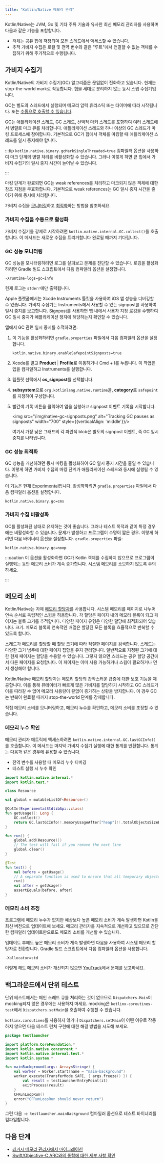 ```yaml
---
title: "Kotlin/Native 메모리 관리"
---
```

Kotlin/Native는 JVM, Go 및 기타 주류 기술과 유사한 최신 메모리 관리자를 사용하며 다음과 같은 기능을 포함합니다.

* 객체는 공유 힙에 저장되며 모든 스레드에서 액세스할 수 있습니다.
* 추적 가비지 수집은 로컬 및 전역 변수와 같은 "루트"에서 연결할 수 없는 객체를 수집하기 위해 주기적으로 수행됩니다.

## 가비지 수집기

Kotlin/Native의 가비지 수집기(GC) 알고리즘은 끊임없이 진화하고 있습니다. 현재는 stop-the-world mark로 작동합니다.
힙을 세대로 분리하지 않는 동시 스윕 수집기입니다.

GC는 별도의 스레드에서 실행되며 메모리 압력 휴리스틱 또는 타이머에 따라 시작됩니다. 또는
[수동으로 호출할 수 있습니다](#enable-garbage-collection-manually).

GC는 애플리케이션 스레드, GC 스레드,
선택적 마커 스레드를 포함하여 여러 스레드에서 병렬로 마크 큐를 처리합니다. 애플리케이션 스레드와 하나 이상의 GC 스레드가 마킹 프로세스에 참여합니다.
기본적으로 GC가 힙에서 객체를 마킹할 때 애플리케이션 스레드를 일시 중지해야 합니다.

:::tip
`kotlin.native.binary.gcMarkSingleThreaded=true` 컴파일러 옵션을 사용하여 마크 단계의 병렬 처리를 비활성화할 수 있습니다.
그러나 이렇게 하면 큰 힙에서 가비지 수집기의 일시 중지 시간이 늘어날 수 있습니다.

:::

마킹 단계가 완료되면 GC는 weak references를 처리하고 마크되지 않은 객체에 대한 참조 지점을 무효화합니다.
기본적으로 weak references는 GC 일시 중지 시간을 줄이기 위해 동시에 처리됩니다.

가비지 수집을 [모니터링](#monitor-gc-performance)하고 [최적화](#optimize-gc-performance)하는 방법을 참조하세요.

### 가비지 수집을 수동으로 활성화

가비지 수집기를 강제로 시작하려면 `kotlin.native.internal.GC.collect()`를 호출합니다. 이 메서드는 새로운 수집을 트리거합니다
완료될 때까지 기다립니다.

### GC 성능 모니터링

GC 성능을 모니터링하려면 로그를 살펴보고 문제를 진단할 수 있습니다. 로깅을 활성화하려면
Gradle 빌드 스크립트에서 다음 컴파일러 옵션을 설정합니다.

```none
-Xruntime-logs=gc=info
```

현재 로그는 `stderr`에만 출력됩니다.

Apple 플랫폼에서는 Xcode Instruments 툴킷을 사용하여 iOS 앱 성능을 디버깅할 수 있습니다.
가비지 수집기는 Instruments에서 사용할 수 있는 signpost를 사용하여 일시 중지를 보고합니다.
Signpost를 사용하면 앱 내에서 사용자 지정 로깅을 수행하여 GC 일시 중지가 애플리케이션 정지에 해당하는지 확인할 수 있습니다.

앱에서 GC 관련 일시 중지를 추적하려면:

1. 이 기능을 활성화하려면 `gradle.properties` 파일에서 다음 컴파일러 옵션을 설정합니다.
  
   ```none
   kotlin.native.binary.enableSafepointSignposts=true
   ```

2. Xcode를 열고 **Product** | **Profile**로 이동하거나 <shortcut>Cmd + I</shortcut>를 누릅니다. 이 작업은 앱을 컴파일하고
   Instruments를 실행합니다.
3. 템플릿 선택에서 **os_signpost**를 선택합니다.
4. **subsystem**으로 `org.kotlinlang.native.runtime`을, **category**로 `safepoint`를 지정하여 구성합니다.
5. 빨간색 기록 버튼을 클릭하여 앱을 실행하고 signpost 이벤트 기록을 시작합니다.

   <img src="/img/native-gc-signposts.png" alt="Tracking GC pauses as signposts" width="700" style={{verticalAlign: 'middle'}}/>

   여기서 가장 낮은 그래프의 각 파란색 blob은 별도의 signpost 이벤트, 즉 GC 일시 중지를 나타냅니다.

### GC 성능 최적화

GC 성능을 개선하려면 동시 마킹을 활성화하여 GC 일시 중지 시간을 줄일 수 있습니다. 이렇게 하면 가비지 수집의 마킹 단계가 애플리케이션 스레드와 동시에 실행될 수 있습니다.

이 기능은 현재 [Experimental](components-stability#stability-levels-explained)입니다. 활성화하려면
`gradle.properties` 파일에서 다음 컴파일러 옵션을 설정합니다.
  
```none
kotlin.native.binary.gc=cms
```

### 가비지 수집 비활성화

GC를 활성화된 상태로 유지하는 것이 좋습니다. 그러나 테스트 목적과 같이 특정 경우에는 비활성화할 수 있습니다.
문제가 발생하고 프로그램이 수명이 짧은 경우. 이렇게 하려면 다음 바이너리 옵션을 설정합니다.
`gradle.properties` 파일:

```none
kotlin.native.binary.gc=noop
```

:::caution
이 옵션을 활성화하면 GC가 Kotlin 객체를 수집하지 않으므로 프로그램이 실행되는 동안 메모리 소비가 계속 증가합니다.
시스템 메모리를 소모하지 않도록 주의하세요.

:::

## 메모리 소비

Kotlin/Native는 자체 [메모리 할당자](https://github.com/JetBrains/kotlin/blob/master/kotlin-native/runtime/src/alloc/custom/README)를 사용합니다.
시스템 메모리를 페이지로 나누어 연속 순서로 독립적인 스윕을 허용합니다. 각 할당은 페이지 내의 메모리
블록이 되고 페이지는 블록 크기를 추적합니다. 다양한 페이지 유형은 다양한 할당에 최적화되어 있습니다.
크기. 메모리 블록의 연속적인 배열은 할당된 모든 블록을 효율적으로 반복할 수 있도록 합니다.

스레드가 메모리를 할당할 때 할당 크기에 따라 적절한 페이지를 검색합니다. 스레드는 다양한 크기 범주에 대한 페이지 집합을 유지 관리합니다.
일반적으로 지정된 크기에 대한 현재 페이지는 할당을 수용할 수 있습니다.
그렇지 않으면 스레드는 공유 할당 공간에서 다른 페이지를 요청합니다. 이 페이지는 이미 사용 가능하거나
스윕이 필요하거나 먼저 생성해야 합니다.

Kotlin/Native 메모리 할당자는 메모리 할당의 갑작스러운 급증에 대한 보호 기능을 제공합니다. 이를 통해
뮤테이터가 빠르게 많은 가비지를 할당하기 시작하고 GC 스레드가 이를 따라갈 수 없어 메모리 사용량이 끝없이 증가하는 상황을 방지합니다.
이 경우 GC는 반복이 완료될 때까지 stop-the-world 단계를 강제합니다.

직접 메모리 소비를 모니터링하고, 메모리 누수를 확인하고, 메모리 소비를 조정할 수 있습니다.

### 메모리 누수 확인

메모리 관리자 메트릭에 액세스하려면 `kotlin.native.internal.GC.lastGCInfo()`를 호출합니다. 이 메서드는 마지막
가비지 수집기 실행에 대한 통계를 반환합니다. 통계는 다음과 같은 경우에 유용할 수 있습니다.

* 전역 변수를 사용할 때 메모리 누수 디버깅
* 테스트 실행 시 누수 확인

```kotlin
import kotlin.native.internal.*
import kotlin.test.*

class Resource

val global = mutableListOf<Resource>()

@OptIn(ExperimentalStdlibApi::class)
fun getUsage(): Long {
    GC.collect()
    return GC.lastGCInfo!!.memoryUsageAfter["heap"]!!.totalObjectsSizeBytes
}

fun run() {
    global.add(Resource())
    // The test will fail if you remove the next line
    global.clear()
}

@Test
fun test() {
    val before = getUsage()
    // A separate function is used to ensure that all temporary objects are cleared
    run()
    val after = getUsage()
    assertEquals(before, after)
}
```

### 메모리 소비 조정

프로그램에 메모리 누수가 없지만 예상보다 높은 메모리 소비가 계속 발생하면
Kotlin을 최신 버전으로 업데이트해 보세요. 메모리 관리자를 지속적으로 개선하고 있으므로 간단한 컴파일러 업데이트만으로도
메모리 소비를 개선할 수 있습니다.

업데이트 후에도 높은 메모리 소비가 계속 발생하면 다음을 사용하여 시스템 메모리 할당자로 전환합니다.
Gradle 빌드 스크립트에서 다음 컴파일러 옵션을 사용합니다.

```none
-Xallocator=std
```

이렇게 해도 메모리 소비가 개선되지 않으면 [YouTrack](https://youtrack.jetbrains.com/newissue?project=kt)에서 문제를 보고하세요.

## 백그라운드에서 단위 테스트

단위 테스트에서는 메인 스레드 큐를 처리하는 것이 없으므로 `Dispatchers.Main`이 mocking되지 않은 경우에는 사용하지 마세요. mocking은 `kotlinx-coroutines-test`에서 `Dispatchers.setMain`을 호출하여 수행할 수 있습니다.

`kotlinx.coroutines`를 사용하지 않거나 `Dispatchers.setMain`이 어떤 이유로 작동하지 않으면 다음
테스트 런처 구현에 대한 해결 방법을 시도해 보세요.

```kotlin
package testlauncher

import platform.CoreFoundation.*
import kotlin.native.concurrent.*
import kotlin.native.internal.test.*
import kotlin.system.*

fun mainBackground(args: Array<String>) {
    val worker = Worker.start(name = "main-background")
    worker.execute(TransferMode.SAFE, { args.freeze() }) {
        val result = testLauncherEntryPoint(it)
        exitProcess(result)
    }
    CFRunLoopRun()
    error("CFRunLoopRun should never return")
}
```

그런 다음 `-e testlauncher.mainBackground` 컴파일러 옵션으로 테스트 바이너리를 컴파일합니다.

## 다음 단계

* [레거시 메모리 관리자에서 마이그레이션](native-migration-guide)
* [Swift/Objective-C ARC와의 통합에 대한 세부 사항 확인](native-arc-integration)